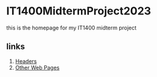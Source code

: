 # IT1400MidtermProject2023
this is the homepage for my IT1400 midterm project

## links
1. [Headers](https://github.com/parth122p/IT1400MidtermProject2023/blob/e2684f14e360ee410c3f50a41d4cff29780ac705/Headers/)
2. [Other Web Pages](https://github.com/parth122p/IT1400MidtermProject2023/blob/1312d7a5fc797c02d94db5c5e1b053932dea4c50/Links%20to%20other%20web%20pages)
